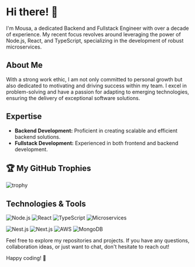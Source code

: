 # Hi there! 👋

I'm Mousa, a dedicated Backend and Fullstack Engineer with over a decade of experience. My recent focus revolves around leveraging the power of Node.js, React, and TypeScript, specializing in the development of robust microservices.

## About Me

With a strong work ethic, I am not only committed to personal growth but also dedicated to motivating and driving success within my team. I excel in problem-solving and have a passion for adapting to emerging technologies, ensuring the delivery of exceptional software solutions.

## Expertise

- **Backend Development:** Proficient in creating scalable and efficient backend solutions.
- **Fullstack Development:** Experienced in both frontend and backend development.

## 🏆 My GitHub Trophies
![trophy](https://github-profile-trophy.vercel.app/?username=feelgood1987&theme=flat)

## Technologies & Tools
![Node.js](https://img.shields.io/badge/Node.js-%2343853D.svg?&style=for-the-badge&logo=node.js&logoColor=white)
![React](https://img.shields.io/badge/React-%2320232a.svg?&style=for-the-badge&logo=react&logoColor=%2361DAFB)
![TypeScript](https://img.shields.io/badge/TypeScript-%23232F3E.svg?&style=for-the-badge&logo=typescript&logoColor=%3178C6)
![Microservices](https://img.shields.io/badge/Microservices-%23161820.svg?&style=for-the-badge)

![Nest.js](https://img.shields.io/badge/Nest.js-%23E0234E.svg?&style=for-the-badge&logo=nestjs&logoColor=white)
![Next.js](https://img.shields.io/badge/Next.js-%2320232a.svg?&style=for-the-badge&logo=next.js&logoColor=%2361DAFB)
![AWS](https://img.shields.io/badge/AWS-%23232F3E.svg?&style=for-the-badge&logo=amazon-aws&logoColor=%EC912D)
![MongoDB](https://img.shields.io/badge/MongoDB-%2343853D.svg?&style=for-the-badge&logo=mongodb&logoColor=white)


Feel free to explore my repositories and projects. If you have any questions, collaboration ideas, or just want to chat, don't hesitate to reach out!


Happy coding! 🚀

